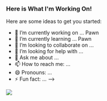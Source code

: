 ### Here is What I'm Working On!

Here are some ideas to get you started:

- 🔭 I’m currently working on ... Pawn
- 🌱 I’m currently learning ... Pawn
- 👯 I’m looking to collaborate on ...
- 🤔 I’m looking for help with ...
- 💬 Ask me about ...
- 📫 How to reach me: ...
- 😄 Pronouns: ...
- ⚡ Fun fact: ...
-->

![](https://img.shields.io/github/followers/kripteks?label=Beni%20Takip%20Et%21&style=social)
